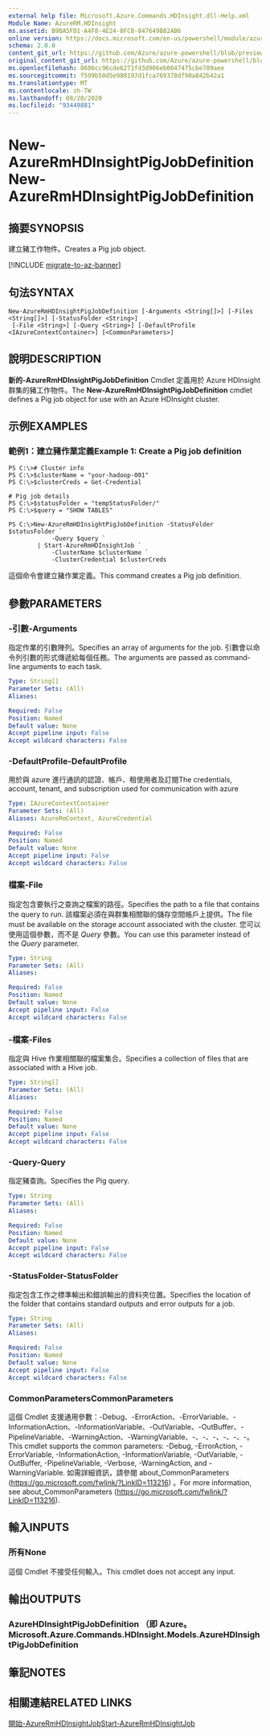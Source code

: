 ```yaml
---
external help file: Microsoft.Azure.Commands.HDInsight.dll-Help.xml
Module Name: AzureRM.HDInsight
ms.assetid: B9BA5FD1-A4F8-4E24-8FCB-847649B82AB6
online version: https://docs.microsoft.com/en-us/powershell/module/azurerm.hdinsight/new-azurermhdinsightpigjobdefinition
schema: 2.0.0
content_git_url: https://github.com/Azure/azure-powershell/blob/preview/src/ResourceManager/HDInsight/Commands.HDInsight/help/New-AzureRmHDInsightPigJobDefinition.md
original_content_git_url: https://github.com/Azure/azure-powershell/blob/preview/src/ResourceManager/HDInsight/Commands.HDInsight/help/New-AzureRmHDInsightPigJobDefinition.md
ms.openlocfilehash: 8606cc96cde6271fd3d986eb0047475cbe709aee
ms.sourcegitcommit: f599b50d5e980197d1fca769378df90a842b42a1
ms.translationtype: MT
ms.contentlocale: zh-TW
ms.lasthandoff: 08/20/2020
ms.locfileid: "93449881"
---
```

# <span data-ttu-id="ecb35-101">New-AzureRmHDInsightPigJobDefinition</span><span class="sxs-lookup"><span data-stu-id="ecb35-101">New-AzureRmHDInsightPigJobDefinition</span></span>

## <span data-ttu-id="ecb35-102">摘要</span><span class="sxs-lookup"><span data-stu-id="ecb35-102">SYNOPSIS</span></span>
<span data-ttu-id="ecb35-103">建立豬工作物件。</span><span class="sxs-lookup"><span data-stu-id="ecb35-103">Creates a Pig job object.</span></span>

[!INCLUDE [migrate-to-az-banner](../../includes/migrate-to-az-banner.md)]

## <span data-ttu-id="ecb35-104">句法</span><span class="sxs-lookup"><span data-stu-id="ecb35-104">SYNTAX</span></span>

```
New-AzureRmHDInsightPigJobDefinition [-Arguments <String[]>] [-Files <String[]>] [-StatusFolder <String>]
 [-File <String>] [-Query <String>] [-DefaultProfile <IAzureContextContainer>] [<CommonParameters>]
```

## <span data-ttu-id="ecb35-105">說明</span><span class="sxs-lookup"><span data-stu-id="ecb35-105">DESCRIPTION</span></span>
<span data-ttu-id="ecb35-106">**新的-AzureRmHDInsightPigJobDefinition** Cmdlet 定義用於 Azure HDInsight 群集的豬工作物件。</span><span class="sxs-lookup"><span data-stu-id="ecb35-106">The **New-AzureRmHDInsightPigJobDefinition** cmdlet defines a Pig job object for use with an Azure HDInsight cluster.</span></span>

## <span data-ttu-id="ecb35-107">示例</span><span class="sxs-lookup"><span data-stu-id="ecb35-107">EXAMPLES</span></span>

### <span data-ttu-id="ecb35-108">範例1：建立豬作業定義</span><span class="sxs-lookup"><span data-stu-id="ecb35-108">Example 1: Create a Pig job definition</span></span>
```
PS C:\># Cluster info
PS C:\>$clusterName = "your-hadoop-001"
PS C:\>$clusterCreds = Get-Credential

# Pig job details
PS C:\>$statusFolder = "tempStatusFolder/"
PS C:\>$query = "SHOW TABLES"

PS C:\>New-AzureRmHDInsightPigJobDefinition -StatusFolder $statusFolder `
            -Query $query `
        | Start-AzureRmHDInsightJob `
            -ClusterName $clusterName `
            -ClusterCredential $clusterCreds
```

<span data-ttu-id="ecb35-109">這個命令會建立豬作業定義。</span><span class="sxs-lookup"><span data-stu-id="ecb35-109">This command creates a Pig job definition.</span></span>

## <span data-ttu-id="ecb35-110">參數</span><span class="sxs-lookup"><span data-stu-id="ecb35-110">PARAMETERS</span></span>

### <span data-ttu-id="ecb35-111">-引數</span><span class="sxs-lookup"><span data-stu-id="ecb35-111">-Arguments</span></span>
<span data-ttu-id="ecb35-112">指定作業的引數陣列。</span><span class="sxs-lookup"><span data-stu-id="ecb35-112">Specifies an array of arguments for the job.</span></span>
<span data-ttu-id="ecb35-113">引數會以命令列引數的形式傳遞給每個任務。</span><span class="sxs-lookup"><span data-stu-id="ecb35-113">The arguments are passed as command-line arguments to each task.</span></span>

```yaml
Type: String[]
Parameter Sets: (All)
Aliases: 

Required: False
Position: Named
Default value: None
Accept pipeline input: False
Accept wildcard characters: False
```

### <span data-ttu-id="ecb35-114">-DefaultProfile</span><span class="sxs-lookup"><span data-stu-id="ecb35-114">-DefaultProfile</span></span>
<span data-ttu-id="ecb35-115">用於與 azure 進行通訊的認證、帳戶、租使用者及訂閱</span><span class="sxs-lookup"><span data-stu-id="ecb35-115">The credentials, account, tenant, and subscription used for communication with azure</span></span>

```yaml
Type: IAzureContextContainer
Parameter Sets: (All)
Aliases: AzureRmContext, AzureCredential

Required: False
Position: Named
Default value: None
Accept pipeline input: False
Accept wildcard characters: False
```

### <span data-ttu-id="ecb35-116">檔案</span><span class="sxs-lookup"><span data-stu-id="ecb35-116">-File</span></span>
<span data-ttu-id="ecb35-117">指定包含要執行之查詢之檔案的路徑。</span><span class="sxs-lookup"><span data-stu-id="ecb35-117">Specifies the path to a file that contains the query to run.</span></span>
<span data-ttu-id="ecb35-118">該檔案必須在與群集相關聯的儲存空間帳戶上提供。</span><span class="sxs-lookup"><span data-stu-id="ecb35-118">The file must be available on the storage account associated with the cluster.</span></span>
<span data-ttu-id="ecb35-119">您可以使用這個參數，而不是 *Query* 參數。</span><span class="sxs-lookup"><span data-stu-id="ecb35-119">You can use this parameter instead of the *Query* parameter.</span></span>

```yaml
Type: String
Parameter Sets: (All)
Aliases: 

Required: False
Position: Named
Default value: None
Accept pipeline input: False
Accept wildcard characters: False
```

### <span data-ttu-id="ecb35-120">-檔案</span><span class="sxs-lookup"><span data-stu-id="ecb35-120">-Files</span></span>
<span data-ttu-id="ecb35-121">指定與 Hive 作業相關聯的檔案集合。</span><span class="sxs-lookup"><span data-stu-id="ecb35-121">Specifies a collection of files that are associated with a Hive job.</span></span>

```yaml
Type: String[]
Parameter Sets: (All)
Aliases: 

Required: False
Position: Named
Default value: None
Accept pipeline input: False
Accept wildcard characters: False
```

### <span data-ttu-id="ecb35-122">-Query</span><span class="sxs-lookup"><span data-stu-id="ecb35-122">-Query</span></span>
<span data-ttu-id="ecb35-123">指定豬查詢。</span><span class="sxs-lookup"><span data-stu-id="ecb35-123">Specifies the Pig query.</span></span>

```yaml
Type: String
Parameter Sets: (All)
Aliases: 

Required: False
Position: Named
Default value: None
Accept pipeline input: False
Accept wildcard characters: False
```

### <span data-ttu-id="ecb35-124">-StatusFolder</span><span class="sxs-lookup"><span data-stu-id="ecb35-124">-StatusFolder</span></span>
<span data-ttu-id="ecb35-125">指定包含工作之標準輸出和錯誤輸出的資料夾位置。</span><span class="sxs-lookup"><span data-stu-id="ecb35-125">Specifies the location of the folder that contains standard outputs and error outputs for a job.</span></span>

```yaml
Type: String
Parameter Sets: (All)
Aliases: 

Required: False
Position: Named
Default value: None
Accept pipeline input: False
Accept wildcard characters: False
```

### <span data-ttu-id="ecb35-126">CommonParameters</span><span class="sxs-lookup"><span data-stu-id="ecb35-126">CommonParameters</span></span>
<span data-ttu-id="ecb35-127">這個 Cmdlet 支援通用參數：-Debug、-ErrorAction、-ErrorVariable、-InformationAction、-InformationVariable、-OutVariable、-OutBuffer、-PipelineVariable、-WarningAction、-WarningVariable、-、-、-、-、-、-。</span><span class="sxs-lookup"><span data-stu-id="ecb35-127">This cmdlet supports the common parameters: -Debug, -ErrorAction, -ErrorVariable, -InformationAction, -InformationVariable, -OutVariable, -OutBuffer, -PipelineVariable, -Verbose, -WarningAction, and -WarningVariable.</span></span> <span data-ttu-id="ecb35-128">如需詳細資訊，請參閱 about_CommonParameters (https://go.microsoft.com/fwlink/?LinkID=113216) 。</span><span class="sxs-lookup"><span data-stu-id="ecb35-128">For more information, see about_CommonParameters (https://go.microsoft.com/fwlink/?LinkID=113216).</span></span>

## <span data-ttu-id="ecb35-129">輸入</span><span class="sxs-lookup"><span data-stu-id="ecb35-129">INPUTS</span></span>

### <span data-ttu-id="ecb35-130">所有</span><span class="sxs-lookup"><span data-stu-id="ecb35-130">None</span></span>
<span data-ttu-id="ecb35-131">這個 Cmdlet 不接受任何輸入。</span><span class="sxs-lookup"><span data-stu-id="ecb35-131">This cmdlet does not accept any input.</span></span>

## <span data-ttu-id="ecb35-132">輸出</span><span class="sxs-lookup"><span data-stu-id="ecb35-132">OUTPUTS</span></span>

### <span data-ttu-id="ecb35-133">AzureHDInsightPigJobDefinition （即 Azure。</span><span class="sxs-lookup"><span data-stu-id="ecb35-133">Microsoft.Azure.Commands.HDInsight.Models.AzureHDInsightPigJobDefinition</span></span>

## <span data-ttu-id="ecb35-134">筆記</span><span class="sxs-lookup"><span data-stu-id="ecb35-134">NOTES</span></span>

## <span data-ttu-id="ecb35-135">相關連結</span><span class="sxs-lookup"><span data-stu-id="ecb35-135">RELATED LINKS</span></span>

[<span data-ttu-id="ecb35-136">開始-AzureRmHDInsightJob</span><span class="sxs-lookup"><span data-stu-id="ecb35-136">Start-AzureRmHDInsightJob</span></span>](./Start-AzureRmHDInsightJob.md)


